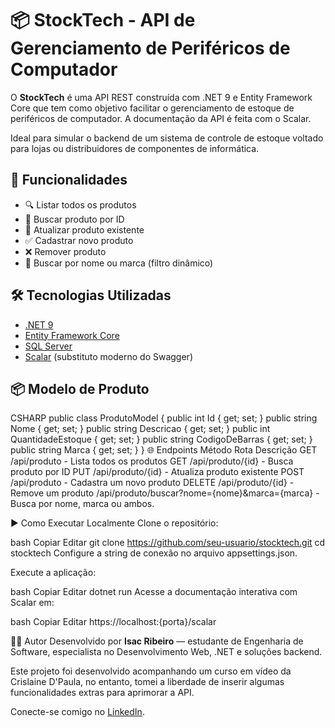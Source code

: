 # 📦 StockTech - API de Gerenciamento de Periféricos de Computador

O **StockTech** é uma API REST construída com .NET 9 e Entity Framework Core que tem como objetivo facilitar o gerenciamento de estoque de periféricos de computador. A documentação da API é feita com o Scalar.

Ideal para simular o backend de um sistema de controle de estoque voltado para lojas ou distribuidores de componentes de informática.

## 🚀 Funcionalidades

- 🔍 Listar todos os produtos
- 🔎 Buscar produto por ID
- 📝 Atualizar produto existente  
- ✅ Cadastrar novo produto  
- ❌ Remover produto  
- 🎯 Buscar por nome ou marca (filtro dinâmico)  

## 🛠️ Tecnologias Utilizadas

- [.NET 9](https://dotnet.microsoft.com)  
- [Entity Framework Core](https://learn.microsoft.com/ef/)  
- [SQL Server](https://www.microsoft.com/sql-server)  
- [Scalar](https://scalar.com/) (substituto moderno do Swagger)  

## 📦 Modelo de Produto

CSHARP
public class ProdutoModel
{
    public int Id { get; set; }
    public string Nome { get; set; }
    public string Descricao { get; set; }
    public int QuantidadeEstoque { get; set; }
    public string CodigoDeBarras { get; set; }
    public string Marca { get; set; }
}
🌐 Endpoints
Método	Rota	Descrição
GET	/api/produto - Lista todos os produtos
GET	/api/produto/{id} - Busca produto por ID
PUT	/api/produto/{id} - Atualiza produto existente
POST	/api/produto - Cadastra um novo produto
DELETE	/api/produto/{id} -	Remove um produto
/api/produto/buscar?nome={nome}&marca={marca} -	Busca por nome, marca ou ambos.

▶️ Como Executar Localmente
Clone o repositório:

bash
Copiar
Editar
git clone https://github.com/seu-usuario/stocktech.git
cd stocktech
Configure a string de conexão no arquivo appsettings.json.

Execute a aplicação:

bash
Copiar
Editar
dotnet run
Acesse a documentação interativa com Scalar em:

bash
Copiar
Editar
https://localhost:{porta}/scalar

👨‍💻 Autor
Desenvolvido por **Isac Ribeiro** — estudante de Engenharia de Software, especialista no Desenvolvimento Web, .NET e soluções backend.

Este projeto foi desenvolvido acompanhando um curso em vídeo da Crislaine D'Paula, no entanto, tomei a liberdade de inserir algumas funcionalidades extras para aprimorar a API.

Conecte-se comigo no [LinkedIn](https://www.linkedin.com/in/seu-perfil).

